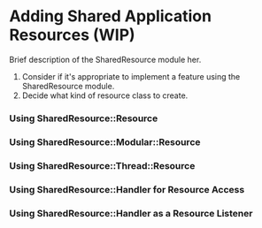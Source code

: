 # Adding Shared Application Resources (WIP)
Brief description of the SharedResource module her.

1. Consider if it's appropriate to implement a feature using the SharedResource module.
2. Decide what kind of resource class to create.

### Using SharedResource::Resource

### Using SharedResource::Modular::Resource

### Using SharedResource::Thread::Resource

### Using SharedResource::Handler for Resource Access

### Using SharedResource::Handler as a Resource Listener
